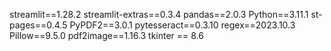 streamlit==1.28.2
streamlit-extras==0.3.4
pandas==2.0.3
Python==3.11.1
st-pages==0.4.5
PyPDF2==3.0.1
pytesseract==0.3.10
regex==2023.10.3
Pillow==9.5.0
pdf2image==1.16.3
tkinter == 8.6